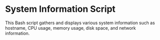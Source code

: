# System Information Script

This Bash script gathers and displays various system information such as hostname, CPU usage, memory usage, disk space, and network information.


